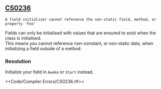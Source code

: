 ## [CS0236](https://docs.microsoft.com/en-us/dotnet/csharp/misc/cs0236)

```
A field initializer cannot reference the non-static field, method, or property 'Foo'
```


Fields can only be initialised with values that are ensured to exist when the class is initialised.  
This means you cannot reference non-constant, or non-static data, when initializing a field outside of a method.

### Resolution
Initialize your field in `Awake` or `Start` instead.  

<<Code/Compiler Errors/CS0236.rtf>>